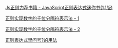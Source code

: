 [Js正则力荐书籍 - JavaScript正则表达式迷你书(1.1版)](https://wenku.baidu.com/view/82fcb70fa6e9856a561252d380eb6294dd8822bd.html)

[正则实现数字的千位分隔符表示法 - 1](https://www.cnblogs.com/yalong/p/15183715.html)

[正则实现数字的千位分隔符表示法 - 2](https://www.jianshu.com/p/928c68f92c0c)

[正则表达式里问号?的用法](https://www.cnblogs.com/yalong/p/15183458.html)
